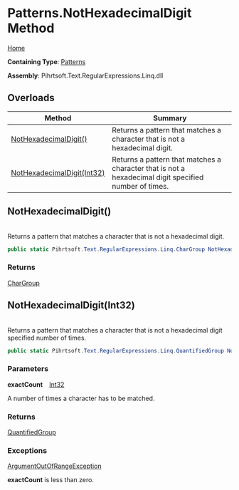 # Patterns\.NotHexadecimalDigit Method

[Home](../../../../../../README.md)

**Containing Type**: [Patterns](../README.md)

**Assembly**: Pihrtsoft\.Text\.RegularExpressions\.Linq\.dll

## Overloads

| Method | Summary |
| ------ | ------- |
| [NotHexadecimalDigit()](#Pihrtsoft_Text_RegularExpressions_Linq_Patterns_NotHexadecimalDigit) | Returns a pattern that matches a character that is not a hexadecimal digit\. |
| [NotHexadecimalDigit(Int32)](#Pihrtsoft_Text_RegularExpressions_Linq_Patterns_NotHexadecimalDigit_System_Int32_) | Returns a pattern that matches a character that is not a hexadecimal digit specified number of times\. |

## NotHexadecimalDigit\(\) <a name="Pihrtsoft_Text_RegularExpressions_Linq_Patterns_NotHexadecimalDigit"></a>

\
Returns a pattern that matches a character that is not a hexadecimal digit\.

```csharp
public static Pihrtsoft.Text.RegularExpressions.Linq.CharGroup NotHexadecimalDigit()
```

### Returns

[CharGroup](../../CharGroup/README.md)

## NotHexadecimalDigit\(Int32\) <a name="Pihrtsoft_Text_RegularExpressions_Linq_Patterns_NotHexadecimalDigit_System_Int32_"></a>

\
Returns a pattern that matches a character that is not a hexadecimal digit specified number of times\.

```csharp
public static Pihrtsoft.Text.RegularExpressions.Linq.QuantifiedGroup NotHexadecimalDigit(int exactCount)
```

### Parameters

**exactCount** &ensp; [Int32](https://docs.microsoft.com/en-us/dotnet/api/system.int32)

A number of times a character has to be matched\.

### Returns

[QuantifiedGroup](../../QuantifiedGroup/README.md)

### Exceptions

[ArgumentOutOfRangeException](https://docs.microsoft.com/en-us/dotnet/api/system.argumentoutofrangeexception)

**exactCount** is less than zero\.

